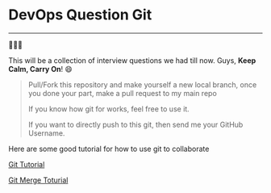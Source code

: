 # DevOps Question Git
---
:tada::tada::tada:

This will be a collection of interview questions we had till now.
Guys, **Keep Calm, Carry On**! :smile:


> Pull/Fork this repository and make yourself a new local branch, once you done your part, make a pull request to my main repo
>
> If you know how git for works, feel free to use it.
>
> If you want to directly push to this git, then send me your GitHub Username.

Here are some good tutorial for how to use git to collaborate

[Git Tutorial](https://www.atlassian.com/git/tutorials/learn-git-with-bitbucket-cloud)

[Git Merge Toturial](https://www.atlassian.com/git/tutorials/git-merge)
